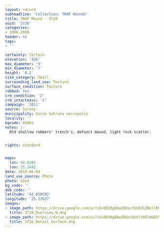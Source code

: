 ```yaml
---
layout: record
subheadline: 'Collection: TRAP Mounds'
title: TRAP Mound - 3726
uuid: '3726'
categories:
- 3000-3999
header: no
tags:
- ''

certainty: Certain
elevation: '426'
max_diameter: '9'
min_diameter: '7'
height: '0.2'
size_category: Small
surrounding_land_use: Pasture
surface_condition: Pasture
robbed: Yes
crm_condition: '2'
crm_intactness: '2'
campaign: '2011'
source: Survey
municipality: Gorno Sahrane necropolis
locality: ''
bgcode: DS001
notes: |-
  Old shallow robbers' trench's, defunct mound, light rock scatter.


rights: standard


maps:
  lat: 42.6285
  lon: 25.2442
date: 2018-06-04
land_use_source: Photo
photo: Good
bg_code: ''
akb_code: ''
latitude: '42.658592'
longitude: '25.22637'
images:
- image_path: https://drive.google.com/uc?id=0B3Rg88wZDQscYUxEd1ZNellKMEk
  title: 3726_Overview_W.dng
- image_path: https://drive.google.com/uc?id=0B3Rg88wZDQscQzdlV05lNG03V1E
  title: 3726_Detail_Surface.dng
---
```

